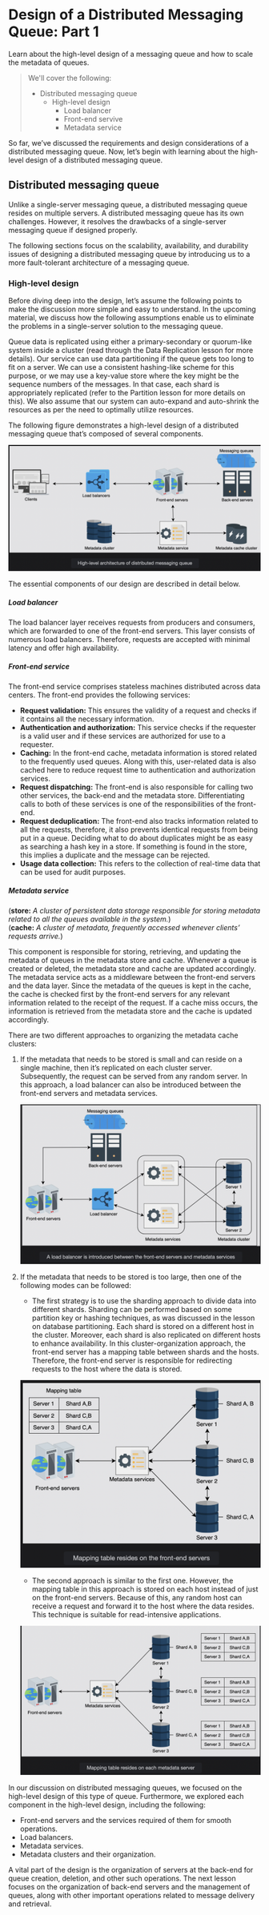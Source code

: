 # Design of a Distributed Messaging Queue: Part 1

Learn about the high-level design of a messaging queue and how to scale the metadata of queues.

> We'll cover the following:
>
> - Distributed messaging queue
>   - High-level design
>     - Load balancer
>     - Front-end servive
>     - Metadata service

So far, we’ve discussed the requirements and design considerations of a distributed messaging queue. Now, let’s begin with learning about the high-level design of a distributed messaging queue.

## Distributed messaging queue

Unlike a single-server messaging queue, a distributed messaging queue resides on multiple servers. A distributed messaging queue has its own challenges. However, it resolves the drawbacks of a single-server messaging queue if designed properly.

The following sections focus on the scalability, availability, and durability issues of designing a distributed messaging queue by introducing us to a more fault-tolerant architecture of a messaging queue.

### High-level design

Before diving deep into the design, let’s assume the following points to make the discussion more simple and easy to understand. In the upcoming material, we discuss how the following assumptions enable us to eliminate the problems in a single-server solution to the messaging queue.

Queue data is replicated using either a primary-secondary or quorum-like system inside a cluster (read through the Data Replication lesson for more details). Our service can use data partitioning if the queue gets too long to fit on a server. We can use a consistent hashing-like scheme for this purpose, or we may use a key-value store where the key might be the sequence numbers of the messages. In that case, each shard is appropriately replicated (refer to the Partition lesson for more details on this).
We also assume that our system can auto-expand and auto-shrink the resources as per the need to optimally utilize resources.

The following figure demonstrates a high-level design of a distributed messaging queue that’s composed of several components.

![high-level architecture of distributed messaging queue](./images/4-1-high-level-architecture-of-a-distributed-messaging-queue.png)

The essential components of our design are described in detail below.

##### Load balancer

The load balancer layer receives requests from producers and consumers, which are forwarded to one of the front-end servers. This layer consists of numerous load balancers. Therefore, requests are accepted with minimal latency and offer high availability.

##### Front-end service

The front-end service comprises stateless machines distributed across data centers. The front-end provides the following services:

- **Request validation:** This ensures the validity of a request and checks if it contains all the necessary information.
- **Authentication and authorization:** This service checks if the requester is a valid user and if these services are authorized for use to a requester.
- **Caching:** In the front-end cache, metadata information is stored related to the frequently used queues. Along with this, user-related data is also cached here to reduce request time to authentication and authorization services.
- **Request dispatching:** The front-end is also responsible for calling two other services, the back-end and the metadata store. Differentiating calls to both of these services is one of the responsibilities of the front-end.
- **Request deduplication:** The front-end also tracks information related to all the requests, therefore, it also prevents identical requests from being put in a queue. Deciding what to do about duplicates might be as easy as searching a hash key in a store. If something is found in the store, this implies a duplicate and the message can be rejected.
- **Usage data collection:** This refers to the collection of real-time data that can be used for audit purposes.

##### Metadata service

(**store:** _A cluster of persistent data storage responsible for storing metadata related to all the queues available in the system._)  
(**cache:** _A cluster of metadata, frequently accessed whenever clients’ requests arrive._)

This component is responsible for storing, retrieving, and updating the metadata of queues in the metadata store and cache. Whenever a queue is created or deleted, the metadata store and cache are updated accordingly. The metadata service acts as a middleware between the front-end servers and the data layer. Since the metadata of the queues is kept in the cache, the cache is checked first by the front-end servers for any relevant information related to the receipt of the request. If a cache miss occurs, the information is retrieved from the metadata store and the cache is updated accordingly.

There are two different approaches to organizing the metadata cache clusters:

1. If the metadata that needs to be stored is small and can reside on a single machine, then it’s replicated on each cluster server. Subsequently, the request can be served from any random server. In this approach, a load balancer can also be introduced between the front-end servers and metadata services.

   ![a load balancer is introduced between the front-end servers and metadata services](./images/4-2-a-load-balancer-is-introduced-between-the-front-end-servers-and-metadata-services.png)

2. If the metadata that needs to be stored is too large, then one of the following modes can be followed:

   - The first strategy is to use the sharding approach to divide data into different shards. Sharding can be performed based on some partition key or hashing techniques, as was discussed in the lesson on database partitioning. Each shard is stored on a different host in the cluster. Moreover, each shard is also replicated on different hosts to enhance availability. In this cluster-organization approach, the front-end server has a mapping table between shards and the hosts. Therefore, the front-end server is responsible for redirecting requests to the host where the data is stored.

   ![mapping data resides on the front-end servers](./images/4-3-mapping-table-resides-on-the-front-end-servers.png)

   - The second approach is similar to the first one. However, the mapping table in this approach is stored on each host instead of just on the front-end servers. Because of this, any random host can receive a request and forward it to the host where the data resides. This technique is suitable for read-intensive applications.

   ![mapping table resides on each metadata server](./images/4-4-mapping-table-resides-on-each-metadata-server.png)

In our discussion on distributed messaging queues, we focused on the high-level design of this type of queue. Furthermore, we explored each component in the high-level design, including the following:

- Front-end servers and the services required of them for smooth operations.
- Load balancers.
- Metadata services.
- Metadata clusters and their organization.

A vital part of the design is the organization of servers at the back-end for queue creation, deletion, and other such operations. The next lesson focuses on the organization of back-end servers and the management of queues, along with other important operations related to message delivery and retrieval.
